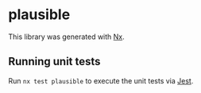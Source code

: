 # plausible

This library was generated with [Nx](https://nx.dev).

## Running unit tests

Run `nx test plausible` to execute the unit tests via [Jest](https://jestjs.io).
